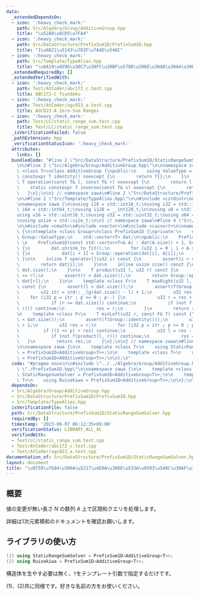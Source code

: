 ```yaml
---
data:
  _extendedDependsOn:
  - icon: ':heavy_check_mark:'
    path: Src/Algebra/Group/AdditiveGroup.hpp
    title: "\u52A0\u6CD5\u7FA4"
  - icon: ':heavy_check_mark:'
    path: Src/DataStructure/PrefixSum1D/PrefixSum1D.hpp
    title: "1\u6B21\u5143\u7D2F\u7A4D\u548C"
  - icon: ':heavy_check_mark:'
    path: Src/Template/TypeAlias.hpp
    title: "\u6A19\u6E96\u30C7\u30FC\u30BF\u578B\u306E\u30A8\u30A4\u30EA\u30A2\u30B9"
  _extendedRequiredBy: []
  _extendedVerifiedWith:
  - icon: ':heavy_check_mark:'
    path: Test/AtCoder/abc172_c.test.cpp
    title: ABC172-C Tsundoku
  - icon: ':heavy_check_mark:'
    path: Test/AtCoder/agc023_a.test.cpp
    title: AGC023-A Zero-Sum Ranges
  - icon: ':heavy_check_mark:'
    path: Test/LC/static_range_sum.test.cpp
    title: Test/LC/static_range_sum.test.cpp
  _isVerificationFailed: false
  _pathExtension: hpp
  _verificationStatusIcon: ':heavy_check_mark:'
  attributes:
    links: []
  bundledCode: "#line 2 \"Src/DataStructure/PrefixSum1D/StaticRangeSumSolver.hpp\"\
    \n\n#line 2 \"Src/Algebra/Group/AdditiveGroup.hpp\"\n\nnamespace zawa {\n\ntemplate\
    \ <class T>\nclass AdditiveGroup {\npublic:\n    using ValueType = T;\n    static\
    \ constexpr T identity() noexcept {\n        return T{};\n    }\n    static constexpr\
    \ T operation(const T& l, const T& r) noexcept {\n        return l + r;\n    }\n\
    \    static constexpr T inverse(const T& v) noexcept {\n        return -v;\n \
    \   }\n};\n\n} // namespace zawa\n#line 2 \"Src/DataStructure/PrefixSum1D/PrefixSum1D.hpp\"\
    \n\n#line 2 \"Src/Template/TypeAlias.hpp\"\n\n#include <cstdint>\n#include <cstddef>\n\
    \nnamespace zawa {\n\nusing i16 = std::int16_t;\nusing i32 = std::int32_t;\nusing\
    \ i64 = std::int64_t;\nusing i128 = __int128_t;\n\nusing u8 = std::uint8_t;\n\
    using u16 = std::uint16_t;\nusing u32 = std::uint32_t;\nusing u64 = std::uint64_t;\n\
    \nusing usize = std::size_t;\n\n} // namespace zawa\n#line 4 \"Src/DataStructure/PrefixSum1D/PrefixSum1D.hpp\"\
    \n\n#include <cmath>\n#include <vector>\n#include <cassert>\n\nnamespace zawa\
    \ {\n\ntemplate <class Group>\nclass PrefixSum1D {\nprivate:\n    using T = typename\
    \ Group::ValueType;\n    std::vector<T> dat;\n\npublic:\n    PrefixSum1D() = default;\
    \ \n    PrefixSum1D(const std::vector<T>& A) : dat(A.size() + 1, Group::identity())\
    \ {\n        dat.shrink_to_fit();\n        for (u32 i = 0 ; i < A.size() ; i++)\
    \ {\n            dat[i + 1] = Group::operation(dat[i], A[i]);\n        }\n   \
    \ }\n\n    inline T operator[](u32 i) const {\n        assert(i < dat.size());\n\
    \        return dat[i];\n    }\n\n    inline usize size() const {\n        return\
    \ dat.size();\n    }\n\n    T product(u32 l, u32 r) const {\n        assert(l\
    \ <= r);\n        assert(r < dat.size());\n        return Group::operation(Group::inverse(dat[l]),\
    \ dat[r]);\n    }\n\n    template <class F>\n    T maxRight(u32 l, const F& f)\
    \ const {\n        assert(l < dat.size());\n        assert(f(Group::identity()));\n\
    \        u32 itr = std::__lg(dat.size() - l) + 1;\n        u32 res = l;\n    \
    \    for (i32 p = itr ; p >= 0 ; p--) {\n            u32 r = res + (1 << p);\n\
    \            if (r >= dat.size()) continue;\n            if (not f(product(l,\
    \ r))) continue;\n            res = r;\n        }\n        return res;\n    }\n\
    \n    template <class F>\n    T minLeft(u32 r, const F& f) const {\n        assert(r\
    \ < dat.size());\n        assert(f(Group::identity()));\n        u32 itr = std::__lg(r)\
    \ + 1;\n        u32 res = r;\n        for (i32 p = itr ; p >= 0 ; p--) {\n   \
    \         if ((1 << p) > res) continue;\n            u32 l = res - (1 << p);\n\
    \            if (not f(product(l, r))) continue;\n            res = l;\n     \
    \   }\n        return res;\n    }\n};\n\n} // namespace zawa\n#line 5 \"Src/DataStructure/PrefixSum1D/StaticRangeSumSolver.hpp\"\
    \n\nnamespace zawa {\n\n    template <class T>\n    using StaticRangeSumSolver\
    \ = PrefixSum1D<AdditiveGroup<T>>;\n\n    template <class T>\n    using Ruisekiwa\
    \ = PrefixSum1D<AdditiveGroup<T>>;\n\n};\n"
  code: "#pragma once\n\n#include \"../../Algebra/Group/AdditiveGroup.hpp\"\n#include\
    \ \"./PrefixSum1D.hpp\"\n\nnamespace zawa {\n\n    template <class T>\n    using\
    \ StaticRangeSumSolver = PrefixSum1D<AdditiveGroup<T>>;\n\n    template <class\
    \ T>\n    using Ruisekiwa = PrefixSum1D<AdditiveGroup<T>>;\n\n};\n"
  dependsOn:
  - Src/Algebra/Group/AdditiveGroup.hpp
  - Src/DataStructure/PrefixSum1D/PrefixSum1D.hpp
  - Src/Template/TypeAlias.hpp
  isVerificationFile: false
  path: Src/DataStructure/PrefixSum1D/StaticRangeSumSolver.hpp
  requiredBy: []
  timestamp: '2023-06-07 06:12:35+09:00'
  verificationStatus: LIBRARY_ALL_AC
  verifiedWith:
  - Test/LC/static_range_sum.test.cpp
  - Test/AtCoder/abc172_c.test.cpp
  - Test/AtCoder/agc023_a.test.cpp
documentation_of: Src/DataStructure/PrefixSum1D/StaticRangeSumSolver.hpp
layout: document
title: "\u9759\u7684\u306A\u5217\u4E0A\u306E\u533A\u9593\u548C\u30AF\u30A8\u30EA"
---
```


## 概要

値の変更が無い長さ $N$ の数列 $A$ 上で区間和クエリを処理します。

詳細は1次元累積和のドキュメントを確認お願いします。

## ライブラリの使い方

```cpp
(1) using StaticRangeSumSolver = PrefixSum1D<AdditiveGroup<T>>;
(2) using Ruisekiwa = PrefixSum1D<AdditiveGroup<T>>;
```

構造体を生やす必要は無く、`T`をテンプレート引数で指定するだけです。

(1)、(2)共に同様です。好きな名前の方をお使いください。
